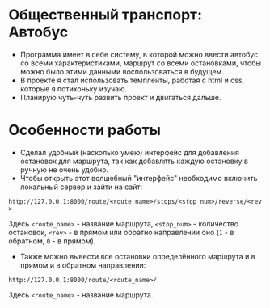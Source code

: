 # Общественный транспорт: Автобус
- Программа имеет в себе систему, в которой можно ввести автобус со всеми характеристиками, маршрут со всеми остановками,
чтобы можно было этими данными воспользоваться в будущем.
- В проекте я стал использовать темплейты, работая с html и css, которые я потихоньку изучаю.
- Планирую чуть-чуть развить проект и двигаться дальше.

# Особенности работы
- Сделал удобный (насколько умею) интерфейс для добавления остановок для маршрута, так как добавлять каждую остановку в ручную не очень удобно.
- Чтобы открыть этот волшебный "интерфейс" необходимо включить локальный сервер и зайти на сайт:

`http://127.0.0.1:8000/route/<route_name>/stops/<stop_num>/reverse/<rev>`

Здесь `<route_name>` - название маршрута, `<stop_num>` - количество остановок, `<rev>` - в прямом или обратно направлении оно (`1` - в обратном, `0` - в прямом).

- Также можно вывести все остановки определённого маршрута и в прямом и в обратном направлении:

`http://127.0.0.1:8000/route/<route_name>/`

Здесь `<route_name>` - название маршрута.

